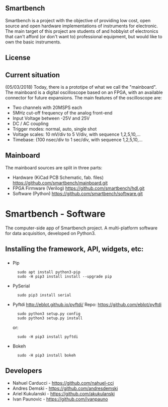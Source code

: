 ## Smartbench
Smartbench is a project with the objective of providing low cost, open source and open hardware implementations of instruments for electronic.
The main target of this project are students of and hobbyist of electronics that can't afford (or don't want to) professional equipment, but would like to own the basic instruments.

## License


## Current situation
(05/03/2018) Today, there is a prototipe of what we call the "mainboard".
The mainboard is a digital oscilloscope based on an FPGA, with an available connector for future expansions.
The main features of the oscilloscope are:
- Two channels with 20MSPS each
- 5MHz cut-off frequency of the analog front-end
- Input Voltage between -25V and 25V
- DC / AC coupling
- Trigger modes: normal, auto, single shot
- Voltage scales: 10 mV/div to 5 V/div, with sequence 1,2,5,10,...
- Timebase: {100 nsec/div to 1 sec/div, with sequence 1,2,5,10,...

## Mainboard
The mainboard sources are split in three parts:
- Hardware (KiCad PCB Schematic, fab. files)
    https://github.com/smartbench/mainboard.git
- FPGA Firmware (Verilog)
    https://github.com/smartbench/hdl.git
- Software (Python)
    https://github.com/smartbench/software.git

# Smartbench - Software

The computer-side app of Smartbench project.
A multi-platform software for data acquisition, developed on Python3.

## Installing the framework, API, widgets, etc:

### 
* Pip

		sudo apt install python3-pip
        sudo -H pip3 install install --upgrade pip
* PySerial

        sudo pip3 install serial

* Pyftdi
    http://eblot.github.io/pyftdi/
    Repo: https://github.com/eblot/pyftdi

        sudo python3 setup.py config
        sudo python3 setup.py install
    
    or:
    
        sudo -H pip3 install pyftdi

* Bokeh

        sudo -H pip3 install bokeh
    
    
## Developers
- Nahuel Carducci - https://github.com/nahuel-cci
- Andres Demski - https://github.com/andresdemski
- Ariel Kukulanski - https://github.com/akukulanski
- Ivan Paunovic - https://github.com/ivanpauno
